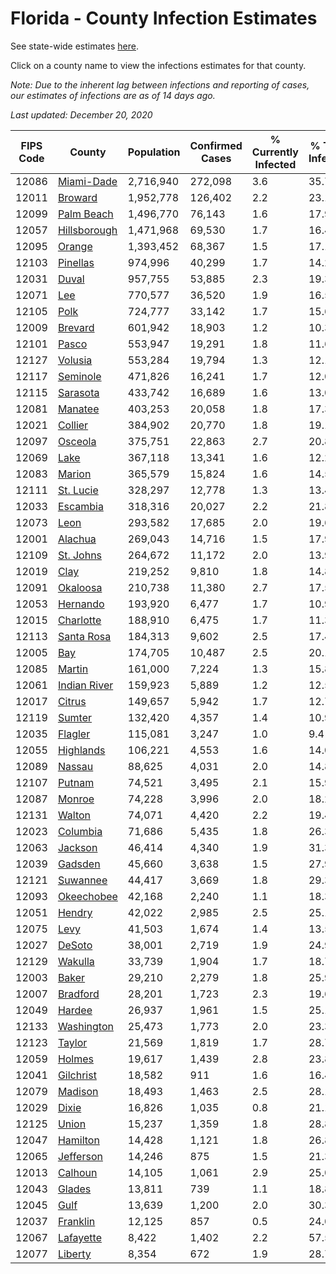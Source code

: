 # Florida - County Infection Estimates

See state-wide estimates [here](/infections/us-fl).

Click on a county name to view the infections estimates for that county.

*Note: Due to the inherent lag between infections and reporting of cases, our estimates of infections are as of 14 days ago.*

*Last updated: December 20, 2020*

|   FIPS Code |                       County |   Population |   Confirmed Cases |   % Currently Infected |   % Total Infected |
|-------------|------------------------------|--------------|-------------------|------------------------|--------------------|
|       12086 |     [Miami-Dade](miami-dade) |    2,716,940 |           272,098 |                    3.6 |               35.7 |
|       12011 |           [Broward](broward) |    1,952,778 |           126,402 |                    2.2 |               23.1 |
|       12099 |     [Palm Beach](palm-beach) |    1,496,770 |            76,143 |                    1.6 |               17.9 |
|       12057 | [Hillsborough](hillsborough) |    1,471,968 |            69,530 |                    1.7 |               16.4 |
|       12095 |             [Orange](orange) |    1,393,452 |            68,367 |                    1.5 |               17.1 |
|       12103 |         [Pinellas](pinellas) |      974,996 |            40,299 |                    1.7 |               14.2 |
|       12031 |               [Duval](duval) |      957,755 |            53,885 |                    2.3 |               19.3 |
|       12071 |                   [Lee](lee) |      770,577 |            36,520 |                    1.9 |               16.5 |
|       12105 |                 [Polk](polk) |      724,777 |            33,142 |                    1.7 |               15.6 |
|       12009 |           [Brevard](brevard) |      601,942 |            18,903 |                    1.2 |               10.3 |
|       12101 |               [Pasco](pasco) |      553,947 |            19,291 |                    1.8 |               11.6 |
|       12127 |           [Volusia](volusia) |      553,284 |            19,794 |                    1.3 |               12.1 |
|       12117 |         [Seminole](seminole) |      471,826 |            16,241 |                    1.7 |               12.0 |
|       12115 |         [Sarasota](sarasota) |      433,742 |            16,689 |                    1.6 |               13.0 |
|       12081 |           [Manatee](manatee) |      403,253 |            20,058 |                    1.8 |               17.3 |
|       12021 |           [Collier](collier) |      384,902 |            20,770 |                    1.8 |               19.1 |
|       12097 |           [Osceola](osceola) |      375,751 |            22,863 |                    2.7 |               20.8 |
|       12069 |                 [Lake](lake) |      367,118 |            13,341 |                    1.6 |               12.2 |
|       12083 |             [Marion](marion) |      365,579 |            15,824 |                    1.6 |               14.5 |
|       12111 |       [St. Lucie](st.-lucie) |      328,297 |            12,778 |                    1.3 |               13.4 |
|       12033 |         [Escambia](escambia) |      318,316 |            20,027 |                    2.2 |               21.8 |
|       12073 |                 [Leon](leon) |      293,582 |            17,685 |                    2.0 |               19.6 |
|       12001 |           [Alachua](alachua) |      269,043 |            14,716 |                    1.5 |               17.9 |
|       12109 |       [St. Johns](st.-johns) |      264,672 |            11,172 |                    2.0 |               13.9 |
|       12019 |                 [Clay](clay) |      219,252 |             9,810 |                    1.8 |               14.8 |
|       12091 |         [Okaloosa](okaloosa) |      210,738 |            11,380 |                    2.7 |               17.5 |
|       12053 |         [Hernando](hernando) |      193,920 |             6,477 |                    1.7 |               10.9 |
|       12015 |       [Charlotte](charlotte) |      188,910 |             6,475 |                    1.7 |               11.3 |
|       12113 |     [Santa Rosa](santa-rosa) |      184,313 |             9,602 |                    2.5 |               17.4 |
|       12005 |                   [Bay](bay) |      174,705 |            10,487 |                    2.5 |               20.1 |
|       12085 |             [Martin](martin) |      161,000 |             7,224 |                    1.3 |               15.8 |
|       12061 | [Indian River](indian-river) |      159,923 |             5,889 |                    1.2 |               12.5 |
|       12017 |             [Citrus](citrus) |      149,657 |             5,942 |                    1.7 |               12.7 |
|       12119 |             [Sumter](sumter) |      132,420 |             4,357 |                    1.4 |               10.9 |
|       12035 |           [Flagler](flagler) |      115,081 |             3,247 |                    1.0 |                9.4 |
|       12055 |       [Highlands](highlands) |      106,221 |             4,553 |                    1.6 |               14.0 |
|       12089 |             [Nassau](nassau) |       88,625 |             4,031 |                    2.0 |               14.8 |
|       12107 |             [Putnam](putnam) |       74,521 |             3,495 |                    2.1 |               15.9 |
|       12087 |             [Monroe](monroe) |       74,228 |             3,996 |                    2.0 |               18.2 |
|       12131 |             [Walton](walton) |       74,071 |             4,420 |                    2.2 |               19.4 |
|       12023 |         [Columbia](columbia) |       71,686 |             5,435 |                    1.8 |               26.3 |
|       12063 |           [Jackson](jackson) |       46,414 |             4,340 |                    1.9 |               31.3 |
|       12039 |           [Gadsden](gadsden) |       45,660 |             3,638 |                    1.5 |               27.9 |
|       12121 |         [Suwannee](suwannee) |       44,417 |             3,669 |                    1.8 |               29.3 |
|       12093 |     [Okeechobee](okeechobee) |       42,168 |             2,240 |                    1.1 |               18.3 |
|       12051 |             [Hendry](hendry) |       42,022 |             2,985 |                    2.5 |               25.1 |
|       12075 |                 [Levy](levy) |       41,503 |             1,674 |                    1.4 |               13.5 |
|       12027 |             [DeSoto](desoto) |       38,001 |             2,719 |                    1.9 |               24.9 |
|       12129 |           [Wakulla](wakulla) |       33,739 |             1,904 |                    1.7 |               18.7 |
|       12003 |               [Baker](baker) |       29,210 |             2,279 |                    1.8 |               25.9 |
|       12007 |         [Bradford](bradford) |       28,201 |             1,723 |                    2.3 |               19.6 |
|       12049 |             [Hardee](hardee) |       26,937 |             1,961 |                    1.5 |               25.1 |
|       12133 |     [Washington](washington) |       25,473 |             1,773 |                    2.0 |               23.3 |
|       12123 |             [Taylor](taylor) |       21,569 |             1,819 |                    1.7 |               28.7 |
|       12059 |             [Holmes](holmes) |       19,617 |             1,439 |                    2.8 |               23.8 |
|       12041 |       [Gilchrist](gilchrist) |       18,582 |               911 |                    1.6 |               16.4 |
|       12079 |           [Madison](madison) |       18,493 |             1,463 |                    2.5 |               28.1 |
|       12029 |               [Dixie](dixie) |       16,826 |             1,035 |                    0.8 |               21.1 |
|       12125 |               [Union](union) |       15,237 |             1,359 |                    1.8 |               28.8 |
|       12047 |         [Hamilton](hamilton) |       14,428 |             1,121 |                    1.8 |               26.8 |
|       12065 |       [Jefferson](jefferson) |       14,246 |               875 |                    1.5 |               21.3 |
|       12013 |           [Calhoun](calhoun) |       14,105 |             1,061 |                    2.9 |               25.0 |
|       12043 |             [Glades](glades) |       13,811 |               739 |                    1.1 |               18.8 |
|       12045 |                 [Gulf](gulf) |       13,639 |             1,200 |                    2.0 |               30.3 |
|       12037 |         [Franklin](franklin) |       12,125 |               857 |                    0.5 |               24.0 |
|       12067 |       [Lafayette](lafayette) |        8,422 |             1,402 |                    2.2 |               57.5 |
|       12077 |           [Liberty](liberty) |        8,354 |               672 |                    1.9 |               28.7 |